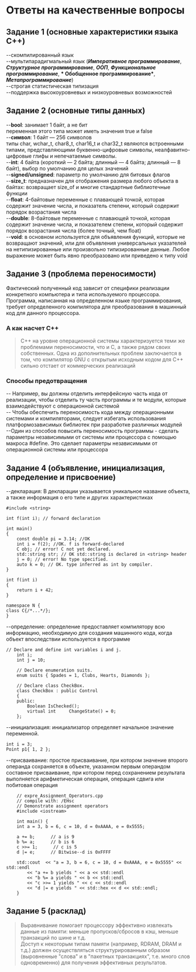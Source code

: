 # Ответы на качественные вопросы
## Задание 1 (основные характеристики языка C++)
--скомпилированный язык  
--мультипарадигмальный язык (__*Императивное программирование*__, __*Структурное программирование*__, __*ООП*__, __*Функциональное программирование*__, __* Обобщенное программирование*__, __*Метапрограммирование*__)  
--строгая статистическая типизация  
--поддержка высокоуровневых и низкоуровневых возможностей  

## Задание 2 (основные типы данных)
--**bool**: занимает 1 байт, а не бит  
переменная этого типа может иметь значения true и false  
--**символ**: 1 байт — 256 символов  
типы char, wchar_t, char8_t, char16_t и char32_t являются встроенными типами, представляющими буквенно-цифровые символы, неалфавитно-цифровые глифы и непечатаемые символы.  
--**int**: 4 байта (короткий — 2 байта; длинный — 4 байта; длинный — 8 байт), выбор по умолчанию для целых значений  
--**signed/unsigned**: параметр по умолчанию для битовых флагов  
--**size_t**: предназначен для отображения размера любого объекта в байтах: возвращает size_of и многие стандартные библиотечные функции  
--**float**: 4-байтовые переменные с плавающей точкой, которая содержит значение числа, и показатель степени, который содержит порядок возрастания числа  
--**double**: 8-байтовые переменные с плавающей точкой, которая содержит значение числа, и показателем степени, который содержит порядок возрастания числа (более точный, чем float)  
--**void**: в основном используется для объявления функций, которые не возвращают значений, или для объявления универсальных указателей на нетипизированные или произвольно типизированные данные. Любое выражение может быть явно преобразовано или приведено к типу void  

## Задание 3 (проблема переносимости)
Фактический полученный код зависит от специфики реализации конкретного компьютера и типа используемого процессора. Программа, написанная на определенном языке программирования, требует определенного компилятора для преобразования в машинный код для данного процессора.  
### А как насчет C++
> C++ на уровне операционной системы характеризуется теми же проблемами переносимости, что и C, а также рядом своих собственных. Одна из дополнительных проблем заключается в том, что компилятор GNU с открытым исходным кодом для C++ сильно отстает от коммерческих реализаций  
### Способы предотвращения
-- Например, вы должны отделить интерфейсную часть кода от реализации, чтобы отделить ту часть программы и те модули, которые взаимодействуют с операционной системой  
-- Чтобы обеспечить переносимость кода между операционными системами и компиляторами, следует избегать использования платформозависимых библиотек при разработке различных модулей  
--Один из способов повысить переносимость программы - сделать параметры независимыми от системы или процессора с помощью макроса #define. Это сделает параметры независимыми от операционной системы или процессора  

## Задание 4 (объявление, инициализация, определение и присвоение)
--декларация: В декларации указывается уникальное название объекта, а также информация о его типе и других характеристиках  

    #include <string>

    int f(int i); // forward declaration

    int main()
    {
        const double pi = 3.14; //OK
        int i = f(2); //OK. f is forward-declared
        C obj; // error! C not yet declared.
        std::string str; // OK std::string is declared in <string> header
        j = 0; // error! No type specified.
        auto k = 0; // OK. type inferred as int by compiler.
    }

    int f(int i)
    {
        return i + 42;
    }

    namespace N {
    class C{/*...*/};
    }  
    
--определение: определение предоставляет компилятору всю информацию, необходимую для создания машинного кода, когда объект впоследствии используется в программе  

    // Declare and define int variables i and j.
        int i;
        int j = 10;

        // Declare enumeration suits.
        enum suits { Spades = 1, Clubs, Hearts, Diamonds };

        // Declare class CheckBox.
        class CheckBox : public Control
        {
        public:
            Boolean IsChecked();
            virtual int     ChangeState() = 0;
        };  

--инициализация: инициализатор определяет начальное значение переменной.  

    int i = 3;
    Point p1{ 1, 2 };  

--присваивание: простое присваивание, при котором значение второго операнда сохраняется в объекте, указанном первым операндом  
составное присваивание, при котором перед сохранением результата выполняется арифметическая операция, операция сдвига или побитовая операция  

        // expre_Assignment_Operators.cpp
        // compile with: /EHsc
        // Demonstrate assignment operators
        #include <iostream>

        int main() {
        int a = 3, b = 6, c = 10, d = 0xAAAA, e = 0x5555;

        a += b;      // a is 9
        b %= a;      // b is 6
        c >>= 1;      // c is 5
        d |= e;      // Bitwise--d is 0xFFFF

        std::cout  << "a = 3, b = 6, c = 10, d = 0xAAAA, e = 0x5555" << std::endl
            << "a += b yields " << a << std::endl
            << "b %= a yields " << b << std::endl
            << "c >>= 1 yields " << c << std::endl
            << "d |= e yields " << std::hex << d << std::endl;
        }  

## Задание 5 (расклад)
> Выравнивание помогает процессору эффективно извлекать данные из памяти: меньше пропусков/сбросов в кэш, меньше транзакций по шине и т.д.    
Доступ к некоторым типам памяти (например, RDRAM, DRAM и т.д.) должен осуществляться структурированным образом (выровненные "слова" и в "пакетных транзакциях", т.е. много слов одновременно) для получения эффективных результатов.



